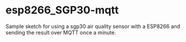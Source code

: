 # esp8266_SGP30-mqtt

Sample sketch for using a sgp30 air quality sensor with a ESP8266 and sending the result over MQTT once a minute. 
